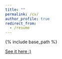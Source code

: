 ```yaml
---
title: ""
permalink: /cv/
author_profile: true
redirect_from:
  - /resume
---
```


{% include base_path %}

[See it here :)](http://mebucca.github.io/files/Curriculum_Vitae.pdf)
